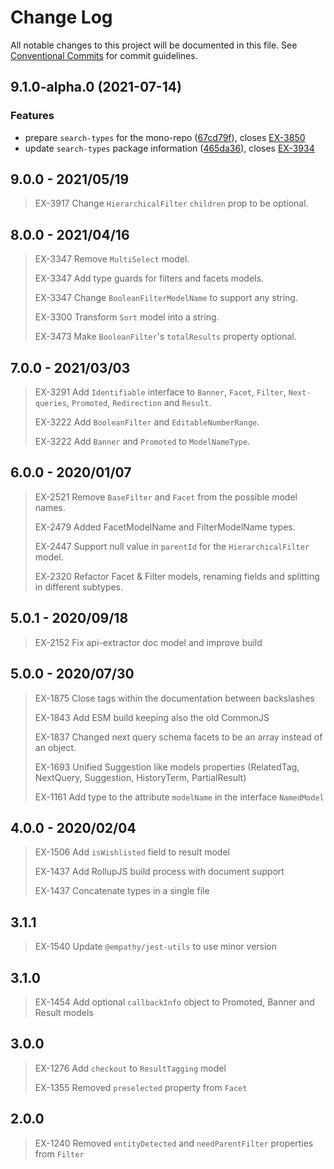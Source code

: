 # Change Log

All notable changes to this project will be documented in this file.
See [Conventional Commits](https://conventionalcommits.org) for commit guidelines.

## 9.1.0-alpha.0 (2021-07-14)


### Features

* prepare `search-types` for the mono-repo ([67cd79f](https://github.com/empathyco/x/commit/67cd79fd2d17f49ed9a49c74b316651fb55203df)), closes [EX-3850](https://searchbroker.atlassian.net/browse/EX-3850)
* update `search-types` package information ([465da36](https://github.com/empathyco/x/commit/465da36630a3e4545f2eadff540dbf3ae9de0d0a)), closes [EX-3934](https://searchbroker.atlassian.net/browse/EX-3934)



## 9.0.0 - 2021/05/19

> EX-3917 Change `HierarchicalFilter` `children` prop to be optional.

## 8.0.0 - 2021/04/16

> EX-3347 Remove `MultiSelect` model.
> 
> EX-3347 Add type guards for filters and facets models.
> 
> EX-3347 Change `BooleanFilterModelName` to support any string.
> 
> EX-3300 Transform `Sort` model into a string.
> 
> EX-3473 Make `BooleanFilter`'s `totalResults` property optional.

## 7.0.0 - 2021/03/03

> EX-3291 Add `Identifiable` interface to  `Banner`, `Facet`, `Filter`, `Next-queries`, `Promoted`, `Redirection` and `Result`.
> 
> EX-3222 Add `BooleanFilter` and `EditableNumberRange`.
>
> EX-3222 Add `Banner` and `Promoted` to `ModelNameType`.

## 6.0.0 - 2020/01/07

> EX-2521 Remove `BaseFilter` and `Facet` from the possible model names.
>
> EX-2479 Added FacetModelName and FilterModelName types.
>
> EX-2447 Support null value in `parentId` for the `HierarchicalFilter` model.
>
> EX-2320 Refactor Facet & Filter models, renaming fields and splitting in different subtypes.

## 5.0.1 - 2020/09/18

> EX-2152 Fix api-extractor doc model and improve build

## 5.0.0 - 2020/07/30

> EX-1875 Close tags within the documentation between backslashes
>
> EX-1843 Add ESM build keeping also the old CommonJS
>
> EX-1837 Changed next query schema facets to be an array instead of an object.
>
> EX-1693 Unified Suggestion like models properties (RelatedTag, NextQuery, Suggestion, HistoryTerm, PartialResult)
>
> EX-1161 Add type to the attribute `modelName` in the interface `NamedModel`

## 4.0.0 - 2020/02/04

> EX-1506 Add `isWishlisted` field to result model
>
> EX-1437 Add RollupJS build process with document support
>
> EX-1437 Concatenate types in a single file

## 3.1.1

> EX-1540 Update `@empathy/jest-utils` to use minor version

## 3.1.0

> EX-1454 Add optional `callbackInfo` object to Promoted, Banner and Result models

## 3.0.0

> EX-1276 Add `checkout` to `ResultTagging` model
>
> EX-1355 Removed `preselected` property from `Facet`

## 2.0.0

> EX-1240 Removed `entityDetected` and `needParentFilter` properties from `Filter`
